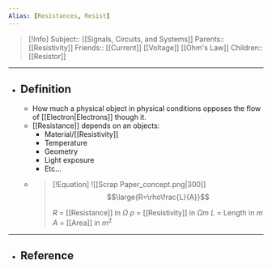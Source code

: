 ```yaml
---
Alias: [Resistances, Resist]
---
```

> [!Info]
> Subject:: [[Signals, Circuits, and Systems]]
> Parents:: [[Resistivity]]
> Friends:: [[Current]] [[Voltage]] [[Ohm's Law]]
> Children:: [[Resistor]]
---
- ## Definition
	- How much a physical object in physical conditions opposes the flow of [[Electron|Electrons]] though it.
	- [[Resistance]] depends on an objects:
		- Material/[[Resistivity]]
		- Temperature
		- Geometry
		- Light exposure
		- Etc...
	- > [!Equation]
	  > ![[Scrap Paper_concept.png|300]]
	  > $$\large{R=\rho\frac{L}{A}}$$
	  > 
	  > $R$ = [[Resistance]] in $\Omega$
	  > $\rho$ = [[Resistivity]] in $\Omega m$
	  > $L$ = Length in $m$
	  > $A$ = [[Area]] in $m^2$
---
- ## Reference